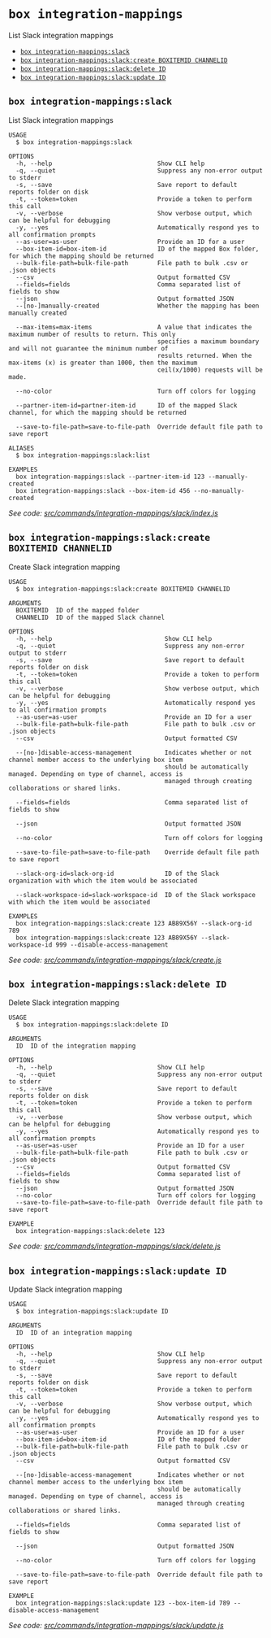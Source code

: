`box integration-mappings`
==========================

List Slack integration mappings

* [`box integration-mappings:slack`](#box-integration-mappingsslack)
* [`box integration-mappings:slack:create BOXITEMID CHANNELID`](#box-integration-mappingsslackcreate-boxitemid-channelid)
* [`box integration-mappings:slack:delete ID`](#box-integration-mappingsslackdelete-id)
* [`box integration-mappings:slack:update ID`](#box-integration-mappingsslackupdate-id)

## `box integration-mappings:slack`

List Slack integration mappings

```
USAGE
  $ box integration-mappings:slack

OPTIONS
  -h, --help                             Show CLI help
  -q, --quiet                            Suppress any non-error output to stderr
  -s, --save                             Save report to default reports folder on disk
  -t, --token=token                      Provide a token to perform this call
  -v, --verbose                          Show verbose output, which can be helpful for debugging
  -y, --yes                              Automatically respond yes to all confirmation prompts
  --as-user=as-user                      Provide an ID for a user
  --box-item-id=box-item-id              ID of the mapped Box folder, for which the mapping should be returned
  --bulk-file-path=bulk-file-path        File path to bulk .csv or .json objects
  --csv                                  Output formatted CSV
  --fields=fields                        Comma separated list of fields to show
  --json                                 Output formatted JSON
  --[no-]manually-created                Whether the mapping has been manually created

  --max-items=max-items                  A value that indicates the maximum number of results to return. This only
                                         specifies a maximum boundary and will not guarantee the minimum number of
                                         results returned. When the max-items (x) is greater than 1000, then the maximum
                                         ceil(x/1000) requests will be made.

  --no-color                             Turn off colors for logging

  --partner-item-id=partner-item-id      ID of the mapped Slack channel, for which the mapping should be returned

  --save-to-file-path=save-to-file-path  Override default file path to save report

ALIASES
  $ box integration-mappings:slack:list

EXAMPLES
  box integration-mappings:slack --partner-item-id 123 --manually-created
  box integration-mappings:slack --box-item-id 456 --no-manually-created
```

_See code: [src/commands/integration-mappings/slack/index.js](https://github.com/box/boxcli/blob/v3.14.2/src/commands/integration-mappings/slack/index.js)_

## `box integration-mappings:slack:create BOXITEMID CHANNELID`

Create Slack integration mapping

```
USAGE
  $ box integration-mappings:slack:create BOXITEMID CHANNELID

ARGUMENTS
  BOXITEMID  ID of the mapped folder
  CHANNELID  ID of the mapped Slack channel

OPTIONS
  -h, --help                               Show CLI help
  -q, --quiet                              Suppress any non-error output to stderr
  -s, --save                               Save report to default reports folder on disk
  -t, --token=token                        Provide a token to perform this call
  -v, --verbose                            Show verbose output, which can be helpful for debugging
  -y, --yes                                Automatically respond yes to all confirmation prompts
  --as-user=as-user                        Provide an ID for a user
  --bulk-file-path=bulk-file-path          File path to bulk .csv or .json objects
  --csv                                    Output formatted CSV

  --[no-]disable-access-management         Indicates whether or not channel member access to the underlying box item
                                           should be automatically managed. Depending on type of channel, access is
                                           managed through creating collaborations or shared links.

  --fields=fields                          Comma separated list of fields to show

  --json                                   Output formatted JSON

  --no-color                               Turn off colors for logging

  --save-to-file-path=save-to-file-path    Override default file path to save report

  --slack-org-id=slack-org-id              ID of the Slack organization with which the item would be associated

  --slack-workspace-id=slack-workspace-id  ID of the Slack workspace with which the item would be associated

EXAMPLES
  box integration-mappings:slack:create 123 AB89X56Y --slack-org-id 789
  box integration-mappings:slack:create 123 AB89X56Y --slack-workspace-id 999 --disable-access-management
```

_See code: [src/commands/integration-mappings/slack/create.js](https://github.com/box/boxcli/blob/v3.14.2/src/commands/integration-mappings/slack/create.js)_

## `box integration-mappings:slack:delete ID`

Delete Slack integration mapping

```
USAGE
  $ box integration-mappings:slack:delete ID

ARGUMENTS
  ID  ID of the integration mapping

OPTIONS
  -h, --help                             Show CLI help
  -q, --quiet                            Suppress any non-error output to stderr
  -s, --save                             Save report to default reports folder on disk
  -t, --token=token                      Provide a token to perform this call
  -v, --verbose                          Show verbose output, which can be helpful for debugging
  -y, --yes                              Automatically respond yes to all confirmation prompts
  --as-user=as-user                      Provide an ID for a user
  --bulk-file-path=bulk-file-path        File path to bulk .csv or .json objects
  --csv                                  Output formatted CSV
  --fields=fields                        Comma separated list of fields to show
  --json                                 Output formatted JSON
  --no-color                             Turn off colors for logging
  --save-to-file-path=save-to-file-path  Override default file path to save report

EXAMPLE
  box integration-mappings:slack:delete 123
```

_See code: [src/commands/integration-mappings/slack/delete.js](https://github.com/box/boxcli/blob/v3.14.2/src/commands/integration-mappings/slack/delete.js)_

## `box integration-mappings:slack:update ID`

Update Slack integration mapping

```
USAGE
  $ box integration-mappings:slack:update ID

ARGUMENTS
  ID  ID of an integration mapping

OPTIONS
  -h, --help                             Show CLI help
  -q, --quiet                            Suppress any non-error output to stderr
  -s, --save                             Save report to default reports folder on disk
  -t, --token=token                      Provide a token to perform this call
  -v, --verbose                          Show verbose output, which can be helpful for debugging
  -y, --yes                              Automatically respond yes to all confirmation prompts
  --as-user=as-user                      Provide an ID for a user
  --box-item-id=box-item-id              ID of the mapped folder
  --bulk-file-path=bulk-file-path        File path to bulk .csv or .json objects
  --csv                                  Output formatted CSV

  --[no-]disable-access-management       Indicates whether or not channel member access to the underlying box item
                                         should be automatically managed. Depending on type of channel, access is
                                         managed through creating collaborations or shared links.

  --fields=fields                        Comma separated list of fields to show

  --json                                 Output formatted JSON

  --no-color                             Turn off colors for logging

  --save-to-file-path=save-to-file-path  Override default file path to save report

EXAMPLE
  box integration-mappings:slack:update 123 --box-item-id 789 --disable-access-management
```

_See code: [src/commands/integration-mappings/slack/update.js](https://github.com/box/boxcli/blob/v3.14.2/src/commands/integration-mappings/slack/update.js)_
